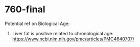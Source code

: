 # 760-final

Potential ref on Biological Age:

1. Liver fat is positive related to chronological age: https://www.ncbi.nlm.nih.gov/pmc/articles/PMC4640707/


